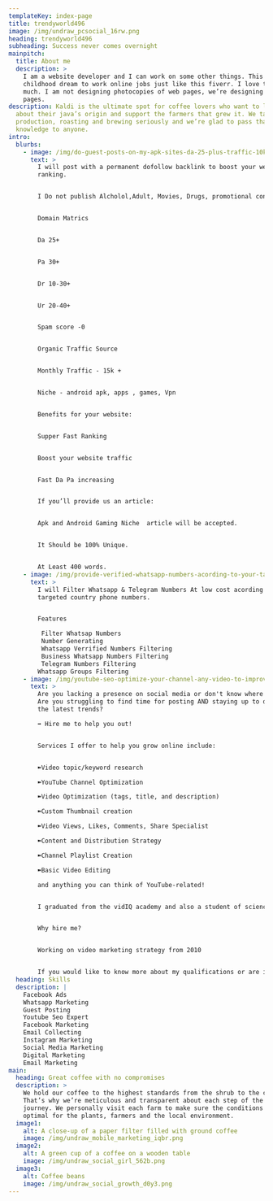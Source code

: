 ```yaml
---
templateKey: index-page
title: trendyworld496
image: /img/undraw_pcsocial_16rw.png
heading: trendyworld496
subheading: Success never comes overnight
mainpitch:
  title: About me
  description: >
    I am a website developer and I can work on some other things. This is my
    childhood dream to work online jobs just like this fiverr. I love them very
    much. I am not designing photocopies of web pages, we’re designing web
    pages.
description: Kaldi is the ultimate spot for coffee lovers who want to learn
  about their java’s origin and support the farmers that grew it. We take coffee
  production, roasting and brewing seriously and we’re glad to pass that
  knowledge to anyone.
intro:
  blurbs:
    - image: /img/do-guest-posts-on-my-apk-sites-da-25-plus-traffic-10k-plus.jpg
      text: >
        I will post with a permanent dofollow backlink to boost your website
        ranking.


        I Do not publish Alcholol,Adult, Movies, Drugs, promotional content And Gambling.


        Domain Matrics


        Da 25+


        Pa 30+


        Dr 10-30+


        Ur 20-40+


        Spam score -0


        Organic Traffic Source 


        Monthly Traffic - 15k +


        Niche - android apk, apps , games, Vpn


        Benefits for your website:


        Supper Fast Ranking


        Boost your website traffic


        Fast Da Pa increasing


        If you’ll provide us an article:


        Apk and Android Gaming Niche  article will be accepted.


        It Should be 100% Unique.


        At Least 400 words.
    - image: /img/provide-verified-whatsapp-numbers-acording-to-your-target.jpg
      text: >
        I will Filter Whatsapp & Telegram Numbers At low cost acording to your
        targeted country phone numbers.


        Features

         Filter Whatsap Numbers 
         Number Generating
         Whatsapp Verrified Numbers Filtering
         Business Whatsapp Numbers Filtering
         Telegram Numbers Filtering
        Whatsapp Groups Filtering
    - image: /img/youtube-seo-optimize-your-channel-any-video-to-improve-ranking-views-likes-more.jpg
      text: >
        Are you lacking a presence on social media or don't know where to start?
        Are you struggling to find time for posting AND staying up to date with
        the latest trends?

        ➡️ Hire me to help you out!


        Services I offer to help you grow online include:


        ➽Video topic/keyword research

        ➽YouTube Channel Optimization

        ➽Video Optimization (tags, title, and description)

        ➽Custom Thumbnail creation

        ➽Video Views, Likes, Comments, Share Specialist

        ➽Content and Distribution Strategy

        ➽Channel Playlist Creation

        ➽Basic Video Editing

        and anything you can think of YouTube-related!


        I graduated from the vidIQ academy and also a student of science and technology at Cyber College.


        Why hire me?


        Working on video marketing strategy from 2010


        If you would like to know more about my qualifications or are interested in hiring me for a job, reach out to me!
  heading: Skills
  description: |
    Facebook Ads
    Whatsapp Marketing
    Guest Posting
    Youtube Seo Expert
    Facebook Marketing
    Email Collecting
    Instagram Marketing
    Social Media Marketing
    Digital Marketing
    Email Marketing
main:
  heading: Great coffee with no compromises
  description: >
    We hold our coffee to the highest standards from the shrub to the cup.
    That’s why we’re meticulous and transparent about each step of the coffee’s
    journey. We personally visit each farm to make sure the conditions are
    optimal for the plants, farmers and the local environment.
  image1:
    alt: A close-up of a paper filter filled with ground coffee
    image: /img/undraw_mobile_marketing_iqbr.png
  image2:
    alt: A green cup of a coffee on a wooden table
    image: /img/undraw_social_girl_562b.png
  image3:
    alt: Coffee beans
    image: /img/undraw_social_growth_d0y3.png
---
```

